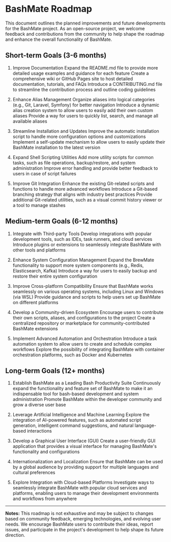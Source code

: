 # BashMate Roadmap

This document outlines the planned improvements and future developments for the BashMate project. As an open-source project, we welcome feedback and contributions from the community to help shape the roadmap and enhance the overall functionality of BashMate.

## Short-term Goals (3-6 months)

1. Improve Documentation
Expand the README.md file to provide more detailed usage examples and guidance for each feature
Create a comprehensive wiki or GitHub Pages site to host detailed documentation, tutorials, and FAQs
Introduce a CONTRIBUTING.md file to streamline the contribution process and outline coding guidelines

2. Enhance Alias Management
Organize aliases into logical categories (e.g., Git, Laravel, Symfony) for better navigation
Introduce a dynamic alias creation system to allow users to easily add their own custom aliases
Provide a way for users to quickly list, search, and manage all available aliases

3. Streamline Installation and Updates
Improve the automatic installation script to handle more configuration options and customizations
Implement a self-update mechanism to allow users to easily update their BashMate installation to the latest version

4. Expand Shell Scripting Utilities
Add more utility scripts for common tasks, such as file operations, backup/restore, and system administration
Improve error handling and provide better feedback to users in case of script failures

5. Improve Git Integration
Enhance the existing Git-related scripts and functions to handle more advanced workflows
Introduce a Git-based branching strategy that aligns with industry best practices
Provide additional Git-related utilities, such as a visual commit history viewer or a tool to manage stashes

## Medium-term Goals (6-12 months)

1. Integrate with Third-party Tools
Develop integrations with popular development tools, such as IDEs, task runners, and cloud services
Introduce plugins or extensions to seamlessly integrate BashMate with other tools and platforms

2. Enhance System Configuration Management
Expand the BrewMate functionality to support more system components (e.g., Redis, Elasticsearch, Kafka)
Introduce a way for users to easily backup and restore their entire system configuration

3. Improve Cross-platform Compatibility
Ensure that BashMate works seamlessly on various operating systems, including Linux and Windows (via WSL)
Provide guidance and scripts to help users set up BashMate on different platforms

4. Develop a Community-driven Ecosystem
Encourage users to contribute their own scripts, aliases, and configurations to the project
Create a centralized repository or marketplace for community-contributed BashMate extensions

5. Implement Advanced Automation and Orchestration
Introduce a task automation system to allow users to create and schedule complex workflows
Explore the possibility of integrating BashMate with container orchestration platforms, such as Docker and Kubernetes

## Long-term Goals (12+ months)

1. Establish BashMate as a Leading Bash Productivity Suite
Continuously expand the functionality and feature set of BashMate to make it an indispensable tool for bash-based development and system administration
Promote BashMate within the developer community and grow a diverse user base

2. Leverage Artificial Intelligence and Machine Learning
Explore the integration of AI-powered features, such as automated script generation, intelligent command suggestions, and natural language-based interactions

3. Develop a Graphical User Interface (GUI)
Create a user-friendly GUI application that provides a visual interface for managing BashMate's functionality and configurations

4. Internationalization and Localization
Ensure that BashMate can be used by a global audience by providing support for multiple languages and cultural preferences

5. Explore Integration with Cloud-based Platforms
Investigate ways to seamlessly integrate BashMate with popular cloud services and platforms, enabling users to manage their development environments and workflows from anywhere

---

**Notes:** This roadmap is not exhaustive and may be subject to changes based on community feedback, emerging technologies, and evolving user needs. We encourage BashMate users to contribute their ideas, report issues, and participate in the project's development to help shape its future direction.